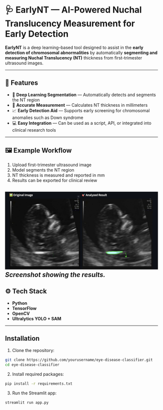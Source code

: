 # 🩺 EarlyNT — AI-Powered Nuchal Translucency Measurement for Early Detection

**EarlyNT** is a deep learning–based tool designed to assist in the **early detection of chromosomal abnormalities** by automatically **segmenting and measuring Nuchal Translucency (NT)** thickness from first-trimester ultrasound images.

---

## 📌 Features
- 🧠 **Deep Learning Segmentation** — Automatically detects and segments the NT region  
- 📏 **Accurate Measurement** — Calculates NT thickness in millimeters  
- 📈 **Early Detection Aid** — Supports early screening for chromosomal anomalies such as Down syndrome  
- 💻 **Easy Integration** — Can be used as a script, API, or integrated into clinical research tools  

---

## 🖼️ Example Workflow
1. Upload first-trimester ultrasound image  
2. Model segments the NT region  
3. NT thickness is measured and reported in mm  
4. Results can be exported for clinical review

![App Screenshot](images/screen1.png)  
*Screenshot showing the results.*
---

## ⚙️ Tech Stack
- **Python**  
- **TensorFlow** 
- **OpenCV**  
- **Ultralytics YOLO + SAM** 

---

## Installation

1. Clone the repository:

```bash
git clone https://github.com/yourusername/eye-disease-classifier.git
cd eye-disease-classifier
```

2. Install required packages:

```bash
pip install -r requirements.txt
```

3. Run the Streamlit app:

```bash
streamlit run app.py
```